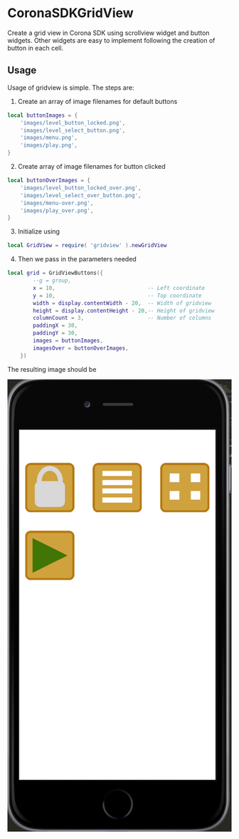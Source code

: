 # CoronaSDKGridView
Create a grid view in Corona SDK using scrollview widget and button widgets. Other widgets are easy to implement following the creation of button in each cell.

## Usage
Usage of gridview is simple. The steps are:
1. Create an array of image filenames for default buttons
```lua
local buttonImages = {
	'images/level_button_locked.png',
	'images/level_select_button.png',
	'images/menu.png',
	'images/play.png',
}
```
2. Create array of image filenames for button clicked
```lua
local buttonOverImages = {
	'images/level_button_locked_over.png',
	'images/level_select_over_button.png',
	'images/menu-over.png',
	'images/play_over.png',
}
```
3. Initialize using 
```lua 
local GridView = require( 'gridview' ).newGridView
```
4. Then we pass in the parameters needed
```lua
local grid = GridViewButtons({
		--g = group,
		x = 10,								-- Left coordinate
		y = 10,								-- Top coordinate
		width = display.contentWidth - 20,	-- Width of gridview
		height = display.contentHeight - 20,-- Height of gridview
		columnCount = 3,					-- Number of columns 
		paddingX = 30,
		paddingY = 30,
		images = buttonImages,
		imagesOver = buttonOverImages,
	})
```

The resulting image should be

![alt text](https://github.com/alexiusacademia/CoronaSDKGridView/raw/master/images/preview.png "Preview")

